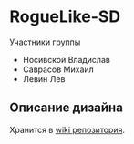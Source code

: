 # RogueLike-SD

Участники группы

* Носивской Владислав
* Саврасов Михаил
* Левин Лев

## Описание дизайна

Хранится в [wiki репозитория](https://github.com/vladnosiv/RogueLike-SD/wiki).
